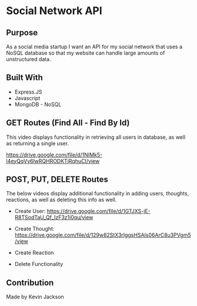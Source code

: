 # Social Network API

## Purpose
As a social media startup I want an API for my social network that uses a NoSQL database so that my website can handle large amounts of unstructured data.

## Built With 
* Express.JS
* Javascript
* MongoDB - NoSQL

## GET Routes (Find All - Find By Id)

This video displays functionality in retrieving all users in database, as well as returning a single user.

https://drive.google.com/file/d/1NIMk5-l4eyQqVv6lwRQHRODKTjRqhuCI/view

## POST, PUT, DELETE Routes

The below videos display additional functionality in adding users, thoughts, reactions, as well as deleting this info as well.

* Create User:
https://drive.google.com/file/d/1GTJXS-jE-R8TSodTaU_Qf_IzF3z1i0qu/view


* Create Thought:
https://drive.google.com/file/d/129w82StX3rlggsHSAIs06ArC8u3PVgm5/view


* Create Reaction


* Delete Functionality



## Contribution
Made by Kevin Jackson

